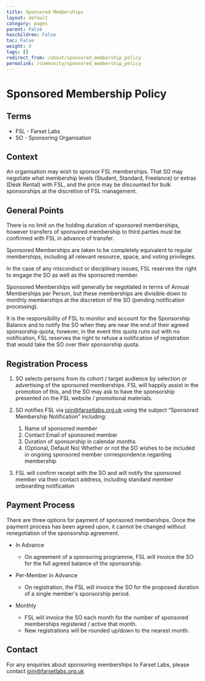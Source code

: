 ```yaml
---
title: Sponsored Memberships
layout: default
category: pages
parent: False
haschildren: False
toc: False
weight: 4
tags: []
redirect_from: /about/sponsored_membership_policy
permalink: /community/sponsored_membership_policy
---
```


# Sponsored Membership Policy

## Terms

* FSL - Farset Labs
* SO - Sponsoring Organisation

## Context

An organisation may wish to sponsor FSL memberships. That SO may
negotiate what membership levels (Student, Standard, Freelance) or
extras (Desk Rental) with FSL, and the price may be discounted for bulk
sponsorships at the discretion of FSL management.

## General Points

There is no limit on the holding duration of sponsored memberships,
however transfers of sponsored membership to third parties must be
confirmed with FSL in advance of transfer.

Sponsored Memberships are taken to be completely equivalent to regular
memberships, including all relevant resource, space, and voting
privileges.

In the case of any misconduct or disciplinary issues, FSL reserves the
right to engage the SO as well as the sponsored member.

Sponsored Memberships will generally be negotiated in terms of Annual
Memberships per Person, but these memberships are divisible down to
monthly memberships at the discretion of the SO (pending notification
processing).

It is the responsibility of FSL to monitor and account for the
Sponsorship Balance and to notify the SO when they are near the end of
their agreed sponsorship quota, however, in the event this quota runs
out with no notification, FSL reserves the right to refuse a
notification of registration that would take the SO over their
sponsorship quota.

## Registration Process

1.  SO selects persons from its cohort / target audience by selection
    or advertising of the sponsored memberships. FSL will happily assist
    in the promotion of this, and the SO may ask to have the sponsorship
    presented on the FSL website / promotional materials. 

2.  SO notifies FSL via [join@farsetlabs.org.uk](mailto:join@farsetlabs.org.uk)
    using the subject “Sponsored Membership Notification” including: 
    1.  Name of sponsored member 
    2.  Contact Email of sponsored member 
    3.  Duration of sponsorship in calendar months 
    4.  (Optional, Default No) Whether or not the SO wishes to be
        included in ongoing sponsored member correspondence regarding
        membership 

3.  FSL will confirm receipt with the SO and will notify the sponsored
    member via their contact address, including standard member
    onboarding notification 

## Payment Process

There are three options for payment of sponsored memberships. Once the
payment process has been agreed upon, it cannot be changed without
renegotiation of the sponsorship agreement.

-   In Advance 
    -   On agreement of a sponsoring programme, FSL will invoice the SO
        for the full agreed balance of the sponsorship.  

-   Per-Member in Advance 
    -   On registration, the FSL will invoice the SO for the proposed
        duration of a single member's sponsorship period. 

-   Monthly 
    -   FSL will invoice the SO each month for the number of sponsored
        memberships registered / active that month.
    -   New registrations will be rounded up/down to the nearest month. 

## Contact

For any enquiries about sponsoring memberships to Farset Labs, please
contact [join@farsetlabs.org.uk](mailto:join@farsetlabs.org.uk)
